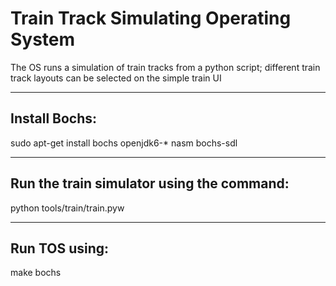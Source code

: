 # Train Track Simulating Operating System

The OS runs a simulation of train tracks from a python script; different train track layouts can be selected on the simple train UI



*************************************

## Install Bochs:

sudo apt-get install bochs openjdk6-* nasm bochs-sdl

*************************************

## Run the train simulator using the command:

python tools/train/train.pyw

*************************************

## Run TOS using:

make
bochs

